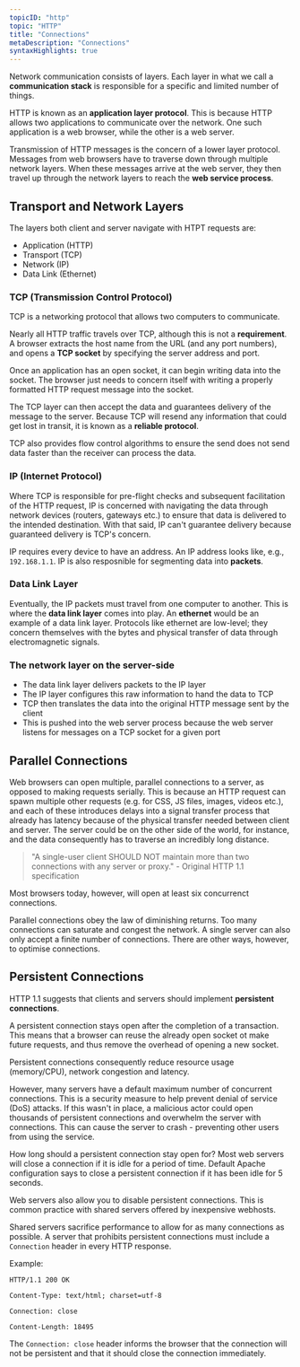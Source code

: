 ```yaml
---
topicID: "http"
topic: "HTTP"
title: "Connections"
metaDescription: "Connections"
syntaxHighlights: true
---
```


Network communication consists of layers. Each layer in what we call a **communication stack** is responsible for a specific and limited number of things.

HTTP is known as an **application layer protocol**. This is because HTTP allows two applications to communicate over the network. One such application is a web browser, while the other is a web server.

Transmission of HTTP messages is the concern of a lower layer protocol. Messages from web browsers have to traverse down through multiple network layers. When these messages arrive at the web server, they then travel up through the network layers to reach the **web service process**.

## Transport and Network Layers

The layers both client and server navigate with HTPT requests are:

- Application (HTTP)
- Transport (TCP)
- Network (IP)
- Data Link (Ethernet)

### TCP (Transmission Control Protocol)

TCP is a networking protocol that allows two computers to communicate.

Nearly all HTTP traffic travels over TCP, although this is not a **requirement**. A browser extracts the host name from the URL (and any port numbers), and opens a **TCP socket** by specifying the server address and port.

Once an application has an open socket, it can begin writing data into the socket. The browser just needs to concern itself with writing a properly formatted HTTP request message into the socket.

The TCP layer can then accept the data and guarantees delivery of the message to the server. Because TCP will resend any information that could get lost in transit, it is known as a **reliable protocol**.

TCP also provides flow control algorithms to ensure the send does not send data faster than the receiver can process the data.

### IP (Internet Protocol)

Where TCP is responsible for pre-flight checks and subsequent facilitation of the HTTP request, IP is concerned with navigating the data through network devices (routers, gateways etc.) to ensure that data is delivered to the intended destination. With that said, IP can't guarantee delivery because guaranteed delivery is TCP's concern.

IP requires every device to have an address. An IP address looks like, e.g., `192.168.1.1`. IP is also resposnible for segmenting data into **packets**.

### Data Link Layer

Eventually, the IP packets must travel from one computer to another. This is where the **data link layer** comes into play. An **ethernet** would be an example of a data link layer. Protocols like ethernet are low-level; they concern themselves with the bytes and physical transfer of data through electromagnetic signals.

### The network layer on the server-side

- The data link layer delivers packets to the IP layer
- The IP layer configures this raw information to hand the data to TCP
- TCP then translates the data into the original HTTP message sent by the client
- This is pushed into the web server process because the web server listens for messages on a TCP socket for a given port

## Parallel Connections

Web browsers can open multiple, parallel connections to a server, as opposed to making requests serially. This is because an HTTP request can spawn multiple other requests (e.g. for CSS, JS files, images, videos etc.), and each of these introduces delays into a signal transfer process that already has latency because of the physical transfer needed between client and server. The server could be on the other side of the world, for instance, and the data consequently has to traverse an incredibly long distance.

> "A single-user client SHOULD NOT maintain more than two connections with any server or proxy." - Original HTTP 1.1 specification

Most browsers today, however, will open at least six concurrenct connections.

Parallel connections obey the law of diminishing returns. Too many connections can saturate and congest the network. A single server can also only accept a finite number of connections. There are other ways, however, to optimise connections.

## Persistent Connections

HTTP 1.1 suggests that clients and servers should implement **persistent connections**.

A persistent connection stays open after the completion of a transaction. This means that a browser can reuse the already open socket ot make future requests, and thus remove the overhead of opening a new socket.

Persistent connections consequently reduce resource usage (memory/CPU), network congestion and latency.

However, many servers have a default maximum number of concurrent connections. This is a security measure to help prevent denial of service (DoS) attacks. If this wasn't in place, a malicious actor could open thousands of persistent connections and overwhelm the server with connections. This can cause the server to crash - preventing other users from using the service.

How long should a persistent connection stay open for? Most web servers will close a connection if it is idle for a period of time. Default Apache configuration says to close a persistent connection if it has been idle for 5 seconds.

Web servers also allow you to disable persistent connections. This is common practice with shared servers offered by inexpensive webhosts.

Shared servers sacrifice performance to allow for as many connections as possible. A server that prohibits persistent connections must include a `Connection` header in every HTTP response.

Example:

```text
HTTP/1.1 200 OK

Content-Type: text/html; charset=utf-8

Connection: close

Content-Length: 18495
```

The `Connection: close` header informs the browser that the connection will not be persistent and that it should close the connection immediately.
